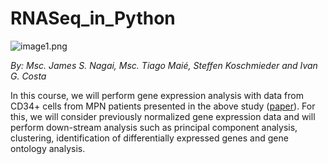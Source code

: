 # RNASeq_in_Python

![image1.png](https://github.com/CostaLab/RNASeq_in_Python/tree/main/img)

*By: Msc. James S. Nagai,  Msc. Tiago Maié,  Steffen Koschmieder and Ivan G. Costa*

In this course, we will perform gene expression analysis with data from CD34+ cells from MPN patients presented in the above study ([paper](https://link.springer.com/article/10.1007/s00277-021-04615-8)). For this, we will consider previously normalized gene expression data and will perform down-stream analysis such as principal component analysis, clustering, identification of differentially expressed genes and gene ontology analysis. 
